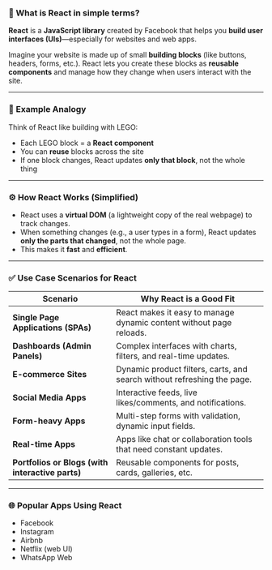 ### 🤔 What is **React** in simple terms?

**React** is a **JavaScript library** created by Facebook that helps you **build user interfaces (UIs)**—especially for websites and web apps.

Imagine your website is made up of small **building blocks** (like buttons, headers, forms, etc.). React lets you create these blocks as **reusable components** and manage how they change when users interact with the site.

---

### 🧱 Example Analogy

Think of React like building with LEGO:

* Each LEGO block = a **React component**
* You can **reuse** blocks across the site
* If one block changes, React updates **only that block**, not the whole thing

---

### ⚙️ How React Works (Simplified)

* React uses a **virtual DOM** (a lightweight copy of the real webpage) to track changes.
* When something changes (e.g., a user types in a form), React updates **only the parts that changed**, not the whole page.
* This makes it **fast** and **efficient**.

---

### ✅ Use Case Scenarios for React

| **Scenario**                                     | **Why React is a Good Fit**                                             |
| ------------------------------------------------ | ----------------------------------------------------------------------- |
| **Single Page Applications (SPAs)**              | React makes it easy to manage dynamic content without page reloads.     |
| **Dashboards (Admin Panels)**                    | Complex interfaces with charts, filters, and real-time updates.         |
| **E-commerce Sites**                             | Dynamic product filters, carts, and search without refreshing the page. |
| **Social Media Apps**                            | Interactive feeds, live likes/comments, and notifications.              |
| **Form-heavy Apps**                              | Multi-step forms with validation, dynamic input fields.                 |
| **Real-time Apps**                               | Apps like chat or collaboration tools that need constant updates.       |
| **Portfolios or Blogs (with interactive parts)** | Reusable components for posts, cards, galleries, etc.                   |

---

### 🌐 Popular Apps Using React

* Facebook
* Instagram
* Airbnb
* Netflix (web UI)
* WhatsApp Web


